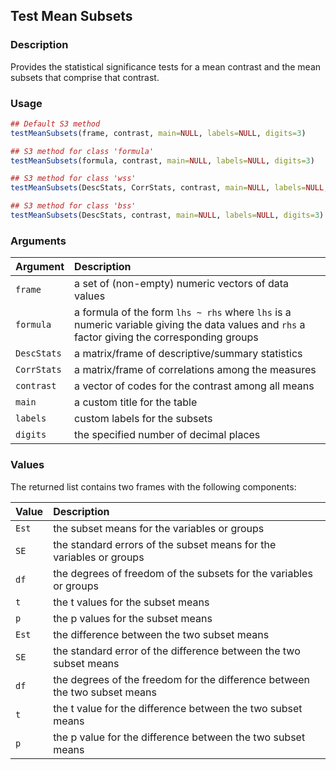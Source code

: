 ## Test Mean Subsets

### Description

Provides the statistical significance tests for a mean contrast and the mean subsets that comprise that contrast.

### Usage

```r
## Default S3 method
testMeanSubsets(frame, contrast, main=NULL, labels=NULL, digits=3)

## S3 method for class 'formula'
testMeanSubsets(formula, contrast, main=NULL, labels=NULL, digits=3)

## S3 method for class 'wss'
testMeanSubsets(DescStats, CorrStats, contrast, main=NULL, labels=NULL, digits=3)

## S3 method for class 'bss'
testMeanSubsets(DescStats, contrast, main=NULL, labels=NULL, digits=3)
```

### Arguments

Argument | Description
:-- | :--
```frame``` | a set of (non-empty) numeric vectors of data values
```formula``` | a formula of the form `lhs ~ rhs` where `lhs` is a numeric variable giving the data values and `rhs` a factor giving the corresponding groups
```DescStats```  | a matrix/frame of descriptive/summary statistics
```CorrStats``` | a matrix/frame of correlations among the measures
```contrast``` | a vector of codes for the contrast among all means
```main``` | a custom title for the table
```labels``` | custom labels for the subsets
```digits``` | the specified number of decimal places

### Values

The returned list contains two frames with the following components:

Value | Description
:-- | :--
```Est``` | the subset means for the variables or groups
```SE``` | the standard errors of the subset means for the variables or groups
```df``` | the degrees of freedom of the subsets for the variables or groups
```t``` | the t values for the subset means
```p``` | the p values for the subset means
```Est``` | the difference between the two subset means
```SE``` | the standard error of the difference between the two subset means
```df``` | the degrees of the freedom for the difference between the two subset means
```t``` | the t value for the difference between the two subset means
```p``` | the p value for the difference between the two subset means
